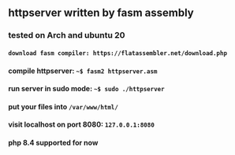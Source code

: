 ## httpserver written by fasm assembly
### tested on Arch and ubuntu 20
#### ``download fasm compiler: https://flatassembler.net/download.php``
#### compile httpserver: ``~$ fasm2 httpserver.asm``
#### run server in sudo mode: ``~$ sudo ./httpserver``
#### put your files into `` /var/www/html/ ``
#### visit localhost on port 8080: ``127.0.0.1:8080``
#### php 8.4 supported for now
